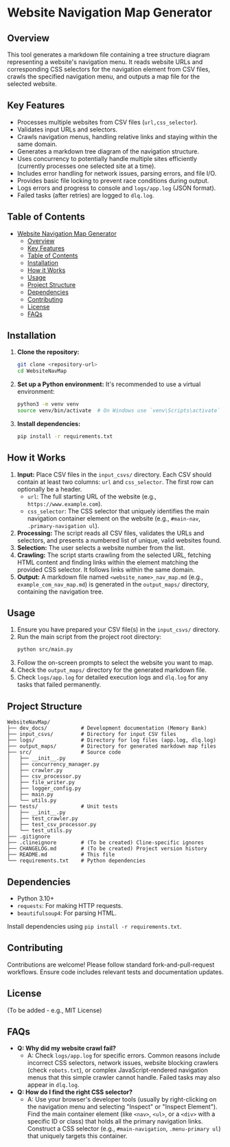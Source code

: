 # Website Navigation Map Generator

## Overview

This tool generates a markdown file containing a tree structure diagram representing a website's navigation menu. It reads website URLs and corresponding CSS selectors for the navigation element from CSV files, crawls the specified navigation menu, and outputs a map file for the selected website.

## Key Features

- Processes multiple websites from CSV files (`url,css_selector`).
- Validates input URLs and selectors.
- Crawls navigation menus, handling relative links and staying within the same domain.
- Generates a markdown tree diagram of the navigation structure.
- Uses concurrency to potentially handle multiple sites efficiently (currently processes one selected site at a time).
- Includes error handling for network issues, parsing errors, and file I/O.
- Provides basic file locking to prevent race conditions during output.
- Logs errors and progress to console and `logs/app.log` (JSON format).
- Failed tasks (after retries) are logged to `dlq.log`.

## Table of Contents

- [Website Navigation Map Generator](#website-navigation-map-generator)
  - [Overview](#overview)
  - [Key Features](#key-features)
  - [Table of Contents](#table-of-contents)
  - [Installation](#installation)
  - [How it Works](#how-it-works)
  - [Usage](#usage)
  - [Project Structure](#project-structure)
  - [Dependencies](#dependencies)
  - [Contributing](#contributing)
  - [License](#license)
  - [FAQs](#faqs)

## Installation

1.  **Clone the repository:**
    ```bash
    git clone <repository-url>
    cd WebsiteNavMap
    ```
2.  **Set up a Python environment:**
    It's recommended to use a virtual environment:
    ```bash
    python3 -m venv venv
    source venv/bin/activate  # On Windows use `venv\Scripts\activate`
    ```
3.  **Install dependencies:**
    ```bash
    pip install -r requirements.txt
    ```

## How it Works

1.  **Input:** Place CSV files in the `input_csvs/` directory. Each CSV should contain at least two columns: `url` and `css_selector`. The first row can optionally be a header.
    - `url`: The full starting URL of the website (e.g., `https://www.example.com`).
    - `css_selector`: The CSS selector that uniquely identifies the main navigation container element on the website (e.g., `#main-nav`, `.primary-navigation ul`).
2.  **Processing:** The script reads all CSV files, validates the URLs and selectors, and presents a numbered list of unique, valid websites found.
3.  **Selection:** The user selects a website number from the list.
4.  **Crawling:** The script starts crawling from the selected URL, fetching HTML content and finding links within the element matching the provided CSS selector. It follows links within the same domain.
5.  **Output:** A markdown file named `<website_name>_nav_map.md` (e.g., `example_com_nav_map.md`) is generated in the `output_maps/` directory, containing the navigation tree.

## Usage

1.  Ensure you have prepared your CSV file(s) in the `input_csvs/` directory.
2.  Run the main script from the project root directory:
    ```bash
    python src/main.py
    ```
3.  Follow the on-screen prompts to select the website you want to map.
4.  Check the `output_maps/` directory for the generated markdown file.
5.  Check `logs/app.log` for detailed execution logs and `dlq.log` for any tasks that failed permanently.

## Project Structure

```
WebsiteNavMap/
├── dev_docs/           # Development documentation (Memory Bank)
├── input_csvs/         # Directory for input CSV files
├── logs/               # Directory for log files (app.log, dlq.log)
├── output_maps/        # Directory for generated markdown map files
├── src/                # Source code
│   ├── __init__.py
│   ├── concurrency_manager.py
│   ├── crawler.py
│   ├── csv_processor.py
│   ├── file_writer.py
│   ├── logger_config.py
│   ├── main.py
│   └── utils.py
├── tests/              # Unit tests
│   ├── __init__.py
│   ├── test_crawler.py
│   ├── test_csv_processor.py
│   └── test_utils.py
├── .gitignore
├── .clineignore        # (To be created) Cline-specific ignores
├── CHANGELOG.md        # (To be created) Project version history
├── README.md           # This file
└── requirements.txt    # Python dependencies
```

## Dependencies

- Python 3.10+
- `requests`: For making HTTP requests.
- `beautifulsoup4`: For parsing HTML.

Install dependencies using `pip install -r requirements.txt`.

## Contributing

Contributions are welcome! Please follow standard fork-and-pull-request workflows. Ensure code includes relevant tests and documentation updates.

## License

(To be added - e.g., MIT License)

## FAQs

- **Q: Why did my website crawl fail?**
  - A: Check `logs/app.log` for specific errors. Common reasons include incorrect CSS selectors, network issues, website blocking crawlers (check `robots.txt`), or complex JavaScript-rendered navigation menus that this simple crawler cannot handle. Failed tasks may also appear in `dlq.log`.
- **Q: How do I find the right CSS selector?**
  - A: Use your browser's developer tools (usually by right-clicking on the navigation menu and selecting "Inspect" or "Inspect Element"). Find the main container element (like `<nav>`, `<ul>`, or a `<div>` with a specific ID or class) that holds all the primary navigation links. Construct a CSS selector (e.g., `#main-navigation`, `.menu-primary ul`) that uniquely targets this container.
